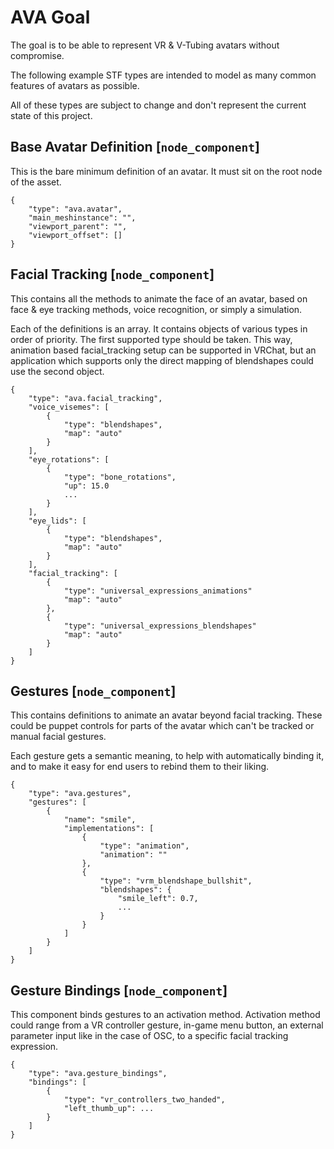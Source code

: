 # AVA Goal
The goal is to be able to represent VR & V-Tubing avatars without compromise.

The following example STF types are intended to model as many common features of avatars as possible.

All of these types are subject to change and don't represent the current state of this project.


## Base Avatar Definition [`node_component`]
This is the bare minimum definition of an avatar. It must sit on the root node of the asset.
```
{
	"type": "ava.avatar",
	"main_meshinstance": "",
	"viewport_parent": "",
	"viewport_offset": []
}
```

## Facial Tracking [`node_component`]
This contains all the methods to animate the face of an avatar, based on face & eye tracking methods, voice recognition, or simply a simulation.

Each of the definitions is an array. It contains objects of various types in order of priority. The first supported type should be taken. This way, animation based facial_tracking setup can be supported in VRChat, but an application which supports only the direct mapping of blendshapes could use the second object.
```
{
	"type": "ava.facial_tracking",
	"voice_visemes": [
		{
			"type": "blendshapes",
			"map": "auto"
		}
	],
	"eye_rotations": [
		{
			"type": "bone_rotations",
			"up": 15.0
			...
		}
	],
	"eye_lids": [
		{
			"type": "blendshapes",
			"map": "auto"
		}
	],
	"facial_tracking": [
		{
			"type": "universal_expressions_animations"
			"map": "auto"
		},
		{
			"type": "universal_expressions_blendshapes"
			"map": "auto"
		}
	]
}
```

## Gestures [`node_component`]
This contains definitions to animate an avatar beyond facial tracking. These could be puppet controls for parts of the avatar which can't be tracked or manual facial gestures.

Each gesture gets a semantic meaning, to help with automatically binding it, and to make it easy for end users to rebind them to their liking.
```
{
	"type": "ava.gestures",
	"gestures": [
		{
			"name": "smile",
			"implementations": [
				{
					"type": "animation",
					"animation": ""
				},
				{
					"type": "vrm_blendshape_bullshit",
					"blendshapes": {
						"smile_left": 0.7,
						...
					}
				}
			]
		}
	]
}
```

## Gesture Bindings [`node_component`]
This component binds gestures to an activation method. Activation method could range from a VR controller gesture, in-game menu button, an external parameter input like in the case of OSC, to a specific facial tracking expression.
```
{
	"type": "ava.gesture_bindings",
	"bindings": [
		{
			"type": "vr_controllers_two_handed",
			"left_thumb_up": ...
		}
	]
}
```
